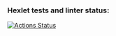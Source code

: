### Hexlet tests and linter status:
[![Actions Status](https://github.com/fraythe/qa-engineer-project-84/actions/workflows/hexlet-check.yml/badge.svg)](https://github.com/fraythe/qa-engineer-project-84/actions)
